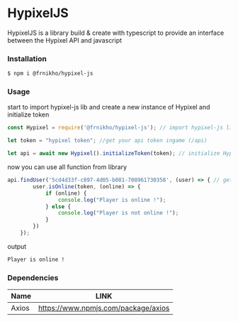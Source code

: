 # HypixelJS

HypixelJS is a library build & create with typescript to provide an interface between the Hypixel API and javascript

### Installation
```sh
$ npm i @frnikho/hypixel-js
```

### Usage

start to import hypixel-js lib and create a new instance of Hypixel and initialize token
```javascript
const Hypixel = require('@frnikho/hypixel-js'); // import hypixel-js library

let token = "hypixel token"; //get your api token ingame (/api)

let api = await new Hypixel().initializeToken(token); // initialize Hypixel class with token
```

now you can use all function from library

```javascript
api.findUser('5cd4d33f-c897-4d05-b081-708961730358', (user) => { // get user info from hypixel server
        user.isOnline(token, (online) => {
            if (online) {
                console.log("Player is online !");
            } else {
                console.log("Player is not online !");
            }
        })
    });
```
output
```sh
Player is online !
```

### Dependencies

| Name | LINK |
| ------ | ------ |
| Axios | https://www.npmjs.com/package/axios |
